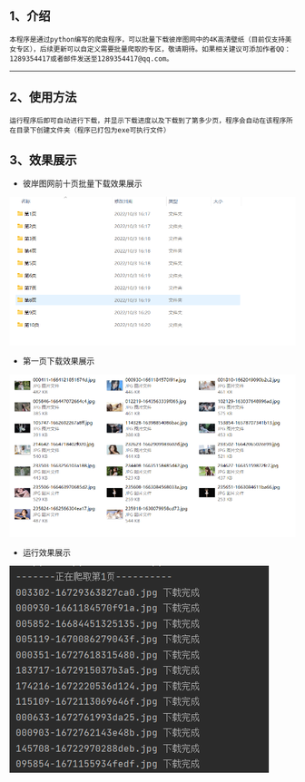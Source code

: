 ## 1、介绍
	本程序是通过python编写的爬虫程序，可以批量下载彼岸图网中的4K高清壁纸（目前仅支持美女专区），后续更新可以自定义需要批量爬取的专区，敬请期待。如果相关建议可添加作者QQ：1289354417或者邮件发送至1289354417@qq.com。
---
## 2、使用方法
	运行程序后即可自动进行下载，并显示下载进度以及下载到了第多少页，程序会自动在该程序所在目录下创建文件夹（程序已打包为exe可执行文件）

## 3、效果展示
* 彼岸图网前十页批量下载效果展示

![](download2.png)

* 第一页下载效果展示

![](download4.png)

* 运行效果展示

![](download3.png)
